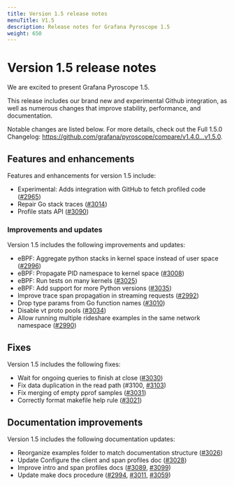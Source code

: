 ```yaml
---
title: Version 1.5 release notes
menuTitle: V1.5
description: Release notes for Grafana Pyroscope 1.5
weight: 650
---
```


# Version 1.5 release notes

We are excited to present Grafana Pyroscope 1.5.

This release includes our brand new and experimental Github integration, as well as numerous changes that improve stability, performance, and documentation.

Notable changes are listed below. For more details, check out the Full 1.5.0 Changelog: https://github.com/grafana/pyroscope/compare/v1.4.0...v1.5.0.

## Features and enhancements

Features and enhancements for version 1.5 include:

* Experimental: Adds integration with GitHub to fetch profiled code ([#2965](https://github.com/grafana/pyroscope/pull/2965))
* Repair Go stack traces ([#3014](https://github.com/grafana/pyroscope/pull/3014))
* Profile stats API ([#3090](https://github.com/grafana/pyroscope/pull/3090))

### Improvements and updates

Version 1.5 includes the following improvements and updates:

* eBPF: Aggregate python stacks in kernel space instead of user space ([#2996](https://github.com/grafana/pyroscope/pull/2996))
* eBPF: Propagate PID namespace to kernel space ([#3008](https://github.com/grafana/pyroscope/pull/3008))
* eBPF: Run tests on many kernels ([#3025](https://github.com/grafana/pyroscope/pull/3025))
* eBPF: Add support for more Python versions ([#3035](https://github.com/grafana/pyroscope/pull/3035))
* Improve trace span propagation in streaming requests ([#2992](https://github.com/grafana/pyroscope/pull/2992))
* Drop type params from Go function names ([#3010](https://github.com/grafana/pyroscope/pull/3010))
* Disable vt proto pools ([#3034](https://github.com/grafana/pyroscope/pull/3034))
* Allow running multiple rideshare examples in the same network namespace ([#2990](https://github.com/grafana/pyroscope/pull/2990))

## Fixes

Version 1.5 includes the following fixes:

* Wait for ongoing queries to finish at close ([#3030](https://github.com/grafana/pyroscope/pull/3030))
* Fix data duplication in the read path (#3100, [#3103](https://github.com/grafana/pyroscope/pull/3103))
* Fix merging of empty pprof samples ([#3031](https://github.com/grafana/pyroscope/pull/3031))
* Correctly format makefile help rule ([#3021](https://github.com/grafana/pyroscope/pull/3021))

## Documentation improvements

Version 1.5 includes the following documentation updates:

* Reorganize examples folder to match documentation structure ([#3026](https://github.com/grafana/pyroscope/pull/3026))
* Update Configure the client and span profiles doc ([#3028](https://github.com/grafana/pyroscope/pull//3028))
* Improve intro and span profiles docs ([#3089](https://github.com/grafana/pyroscope/pull/3089), [#3099](https://github.com/grafana/pyroscope/pull/3099))
* Update make docs procedure ([#2994](https://github.com/grafana/pyroscope/pull/2994), [#3011](https://github.com/grafana/pyroscope/pull/3011), [#3059](https://github.com/grafana/pyroscope/pull/3059))
